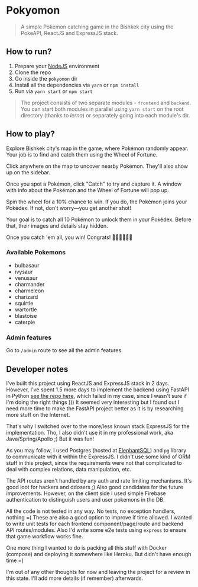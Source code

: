 # Pokyomon

> A simple Pokemon catching game in the Bishkek city using the PokeAPI, ReactJS and ExpressJS stack.

## How to run?

1. Prepare
   your [NodeJS](https://developer.mozilla.org/en-US/docs/Learn/Server-side/Express_Nodejs/development_environment)
   environment
2. Clone the repo
3. Go inside the `pokyomon` dir
4. Install all the dependencies via `yarn` or `npm install`
5. Run via `yarn start` or `npm start`

> The project consists of two separate modules - `frontend` and `backend`. You can start both modules in parallel
> using `yarn start` on the root directory (thanks to *lerna*) or separately going into each module's dir.

## How to play?

Explore Bishkek city's map in the game, where Pokémon randomly appear. Your job is to find and catch them using the
Wheel of Fortune.

Click anywhere on the map to uncover nearby Pokémon. They'll also show up on the sidebar.

Once you spot a Pokémon, click "Catch" to try and capture it. A window with info about the Pokémon and the Wheel of
Fortune will pop up.

Spin the wheel for a 10% chance to win. If you do, the Pokémon joins your Pokédex. If not, don't worry—you get another
shot!

Your goal is to catch all 10 Pokémon to unlock them in your Pokédex. Before that, their images and details stay hidden.

Once you catch 'em all, you win! Congrats! 👏🏻👏🏻👏🏻

### Available Pokemons

* bulbasaur
* ivysaur
* venusaur
* charmander
* charmeleon
* charizard
* squirtle
* wartortle
* blastoise
* caterpie

### Admin features

Go to `/admin` route to see all the admin features.

## Developer notes

I've built this project using ReactJS and ExpressJS stack in 2 days. However, I've spent 1.5 more days to implement the
backend using FastAPI in Python [see the repo here](https://github.com/heyaibek/pokyomon-api), which failed in my case,
since I wasn't sure if I'm doing the right things ))) It seemed very interesting but I found out I need more time to
make the FastAPI project better as it is by researching more stuff on the Internet.

That's why I switched over to the more/less known stack ExpressJS for the implementation. Tho, I also didn't use it in
my professional work, aka Java/Spring/Apollo ;) But it was fun!

As you may follow, I used Postgres (hosted at [ElephantSQL](elephantsql.com)) and `pg` library to communicate with it
within the ExpressJS. I didn't use some kind of ORM stuff in this project, since the requirements were not that
complicated to deal with complex relations, data manipulation, etc.

The API routes aren't handled by any auth and rate limiting mechanisms. It's good loot for hackers and ddosers ;) Also
good candidates for the future improvements. However, on the client side I used simple Firebase authentication to
distinguish users and user pokemons in the DB.

All the code is not tested in any way. No tests, no exception handlers, nothing =( These are also a good option to
improve if time allowed. I wanted to write unit tests for each frontend component/page/route and backend API
routes/modules. Also I'd write some e2e tests using `express` to ensure that game workflow works fine.

One more thing I wanted to do is packing all this stuff with Docker (compose) and deploying it somewhere like Heroku.
But didn't have enough time =(

I'm out of any other thoughts for now and leaving the project for a review in this state. I'll add more details (if
remember) afterwards.
